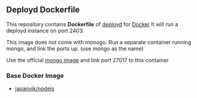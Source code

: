 ## Deployd Dockerfile


This repository contains **Dockerfile** of [deployd](http://deployd.com/) for [Docker](https://docker.io/) It will run a deployd instance on port 2403.

This image does not come with monogo. Run a separate container running mongo, and link the ports up. (use mongo as the name)

Use the official [mongo image](https://registry.hub.docker.com/u/library/mongo/) and link port 27017 to this container
### Base Docker Image

* [japanvik/nodejs](http://dockerfile.github.io/#/nodejs)


